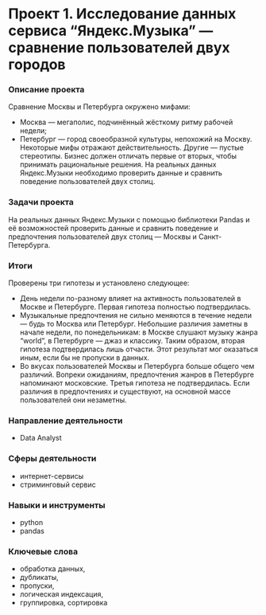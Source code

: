 # Проект 1. Исследование данных сервиса “Яндекс.Музыка” — сравнение пользователей двух городов

### Описание проекта

Сравнение Москвы и Петербурга окружено мифами:
- Москва — мегаполис, подчинённый жёсткому ритму рабочей недели;
- Петербург — город своеобразной культуры, непохожий на Москву.
Некоторые мифы отражают действительность. Другие — пустые стереотипы. Бизнес должен отличать первые от вторых, чтобы принимать рациональные решения. На реальных данных Яндекс.Музыки необходимо проверить данные и сравнить поведение пользователей двух столиц.

### Задачи проекта

На реальных данных Яндекс.Музыки c помощью библиотеки Pandas и её возможностей проверить данные и сравнить поведение и предпочтения пользователей двух столиц — Москвы и Санкт-Петербурга.

### Итоги

Проверены три гипотезы и установлено следующее:
- День недели по-разному влияет на активность пользователей в Москве и Петербурге.
Первая гипотеза полностью подтвердилась.
- Музыкальные предпочтения не сильно меняются в течение недели — будь то Москва или Петербург. Небольшие различия заметны в начале недели, по понедельникам:
в Москве слушают музыку жанра “world”, в Петербурге — джаз и классику.
Таким образом, вторая гипотеза подтвердилась лишь отчасти. Этот результат мог оказаться иным, если бы не пропуски в данных.
- Во вкусах пользователей Москвы и Петербурга больше общего чем различий. Вопреки ожиданиям, предпочтения жанров в Петербурге напоминают московские.
Третья гипотеза не подтвердилась. Если различия в предпочтениях и существуют, на основной массе пользователей они незаметны.

### Направление деятельности

- Data Analyst

### Сферы деятельности

- интернет-сервисы
- стриминговый сервис

### Навыки и инструменты

- python
- pandas

### Ключевые слова

- обработка данных, 
- дубликаты, 
- пропуски, 
- логическая индексация, 
- группировка, сортировка
